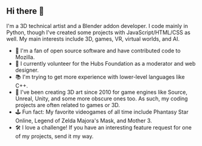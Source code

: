 ## Hi there 👋

I'm a 3D technical artist and a Blender addon developer. I code mainly in Python, though I've created some projects with JavaScript/HTML/CSS as well. My main interests include 3D, games, VR, virtual worlds, and AI.

- 🔭 I'm a fan of open source software and have contributed code to Mozilla.
- 🤝 I currently volunteer for the Hubs Foundation as a moderator and web designer.
- 📚 I'm trying to get more experience with lower-level languages like C++.
- 🪩 I've been creating 3D art since 2010 for game engines like Source, Unreal, Unity, and some more obscure ones too. As such, my coding projects are often related to games or 3D.
- 🕹️ Fun fact: My favorite videogames of all time include Phantasy Star Online, Legend of Zelda Majora's Mask, and Mother 3.
- 🛠️ I love a challenge! If you have an interesting feature request for one of my projects, send it my way.

<!--
**theanine3D/theanine3D** is a ✨ _special_ ✨ repository because its `README.md` (this file) appears on your GitHub profile.

Here are some ideas to get you started:

- 🔭 I’m currently working on ...
- 🌱 I’m currently learning ...
- 👯 I’m looking to collaborate on ...
- 🤔 I’m looking for help with ...
- 💬 Ask me about ...
- 📫 How to reach me: ...
- 😄 Pronouns: ...
- ⚡ Fun fact: ...
-->
